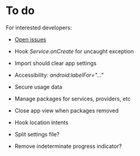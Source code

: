 To do
=====

For interested developers:

* [Open issues](https://github.com/M66B/XPrivacy/issues?state=open)

* Hook *Service.onCreate* for uncaught exception
* Import should clear app settings
* Accessibility: *android:labelFor="..."*
* Secure usage data
* Manage packages for services, providers, etc
* Close app view when packages removed
* Hook location intents

* Split settings file?
* Remove indeterminate progress indicator?
